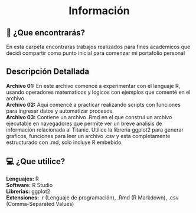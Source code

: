<h1 align="center">Información</h1>
<h2>🤔 ¿Que encontrarás?</h2>
En esta carpeta encontraras trabajos realizados para fines academicos que decidi compartir como punto inicial para comenzar mi portafolio personal

<h2>Descripción Detallada</h2>

**Archivo 01:** En este archivo comencé a experimentar con el lenguaje R, usando operadores matematicos y logicos con ejemplos que comenté en el archivo.   
**Archivo 02:** Aqui comencé a practicar realizando scripts con funciones para ingresar datos y automatizar procesos.   
**Archivo 03:** Contiene un archivo .Rmd en el que construí un archivo ejecutable en navegadores que permite ver un breve analisis de información
relacionada al Titanic. Utilice la libreria ggplot2 para generar graficos, funciones para leer un archivo .csv y esta completamente estructurado con .md, solo incluye R embebido.   

<h2>💻 ¿Que utilice?</h2>

**Lenguajes:** R   
**Software:** R Studio   
**Librerias:** ggplot2   
**Extensiones:** .r (Lenguaje de programación), .Rmd (R Markdown), .csv (Comma-Separated Values)